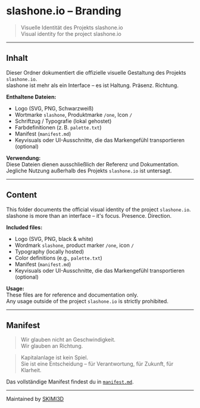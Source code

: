 # slashone.io – Branding

> Visuelle Identität des Projekts slashone.io  
> Visual identity for the project slashone.io

---

## Inhalt

Dieser Ordner dokumentiert die offizielle visuelle Gestaltung des Projekts `slashone.io`.  
slashone ist mehr als ein Interface – es ist Haltung. Präsenz. Richtung.

**Enthaltene Dateien:**
- Logo (SVG, PNG, Schwarzweiß)
- Wortmarke `slashone`, Produktmarke `/one`, Icon `/`
- Schriftzug / Typografie (lokal gehostet)
- Farbdefinitionen (z. B. `palette.txt`)
- Manifest (`manifest.md`)
- Keyvisuals oder UI-Ausschnitte, die das Markengefühl transportieren (optional)


**Verwendung:**  
Diese Dateien dienen ausschließlich der Referenz und Dokumentation.  
Jegliche Nutzung außerhalb des Projekts `slashone.io` ist untersagt.

---

## Content

This folder documents the official visual identity of the project `slashone.io`.  
slashone is more than an interface – it's focus. Presence. Direction.

**Included files:**
- Logo (SVG, PNG, black & white)
- Wordmark `slashone`, product marker `/one`, icon `/`
- Typography (locally hosted)
- Color definitions (e.g., `palette.txt`)
- Manifest (`manifest.md`)
- Keyvisuals oder UI-Ausschnitte, die das Markengefühl transportieren (optional)


**Usage:**  
These files are for reference and documentation only.  
Any usage outside of the project `slashone.io` is strictly prohibited.

---

## Manifest

> Wir glauben nicht an Geschwindigkeit.  
> Wir glauben an Richtung.  

> Kapitalanlage ist kein Spiel.  
> Sie ist eine Entscheidung – für Verantwortung, für Zukunft, für Klarheit.  

Das vollständige Manifest findest du in [`manifest.md`](./manifest.md).

---

Maintained by [SKIMI3D](https://skimi3d.com)
